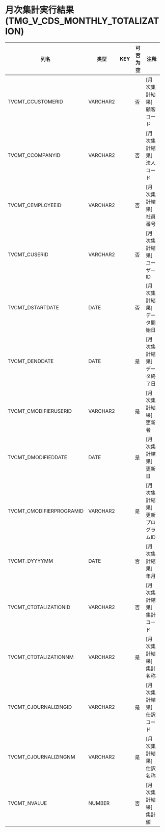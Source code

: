 # 月次集計実行結果(TMG_V_CDS_MONTHLY_TOTALIZATION)
| 列名   | 类型   | KEY  | 可否为空 | 注释   |
| ---- | ---- | ---- | ---- | ---- |
|TVCMT_CCUSTOMERID|VARCHAR2||否|[月次集計結果]顧客コード|
|TVCMT_CCOMPANYID|VARCHAR2||否|[月次集計結果]法人コード|
|TVCMT_CEMPLOYEEID|VARCHAR2||否|[月次集計結果]社員番号|
|TVCMT_CUSERID|VARCHAR2||否|[月次集計結果]ユーザーID|
|TVCMT_DSTARTDATE|DATE||否|[月次集計結果]データ開始日|
|TVCMT_DENDDATE|DATE||是|[月次集計結果]データ終了日|
|TVCMT_CMODIFIERUSERID|VARCHAR2||是|[月次集計結果]更新者|
|TVCMT_DMODIFIEDDATE|DATE||是|[月次集計結果]更新日|
|TVCMT_CMODIFIERPROGRAMID|VARCHAR2||是|[月次集計結果]更新プログラムID|
|TVCMT_DYYYYMM|DATE||否|[月次集計結果]年月|
|TVCMT_CTOTALIZATIONID|VARCHAR2||否|[月次集計結果]集計コード|
|TVCMT_CTOTALIZATIONNM|VARCHAR2||是|[月次集計結果]集計名称|
|TVCMT_CJOURNALIZINGID|VARCHAR2||是|[月次集計結果]仕訳コード|
|TVCMT_CJOURNALIZINGNM|VARCHAR2||是|[月次集計結果]仕訳名称|
|TVCMT_NVALUE|NUMBER||否|[月次集計結果]集計値|
